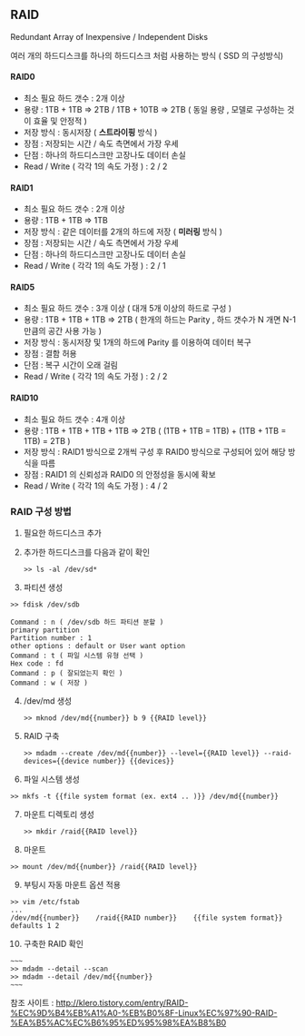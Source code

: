 ## RAID

Redundant Array of Inexpensive / Independent Disks

여러 개의 하드디스크를 하나의 하드디스크 처럼 사용하는 방식 ( SSD 의 구성방식)

#### RAID0

- 최소 필요 하드 갯수 : 2개 이상
- 용량 : 1TB + 1TB => 2TB  /  1TB + 10TB => 2TB ( 동일 용량 , 모델로 구성하는 것이 효율 및 안정적 )
- 저장 방식 : 동시저장 ( **스트라이핑** 방식 )
- 장점 : 저장되는 시간 / 속도 측면에서 가장 우세
- 단점 : 하나의 하드디스크만 고장나도 데이터 손실
- Read / Write ( 각각 1의 속도 가정 ) :  2 / 2

#### RAID1

- 최소 필요 하드 갯수 : 2개 이상
- 용량 : 1TB + 1TB => 1TB
- 저장 방식 : 같은 데이터를 2개의 하드에 저장 ( **미러링** 방식 )
- 장점 : 저장되는 시간 / 속도 측면에서 가장 우세
- 단점 : 하나의 하드디스크만 고장나도 데이터 손실
- Read / Write ( 각각 1의 속도 가정 ) :  2 / 1

#### RAID5

- 최소 필요 하드 갯수 : 3개 이상 ( 대개 5개 이상의 하드로 구성 )
- 용량 : 1TB + 1TB + 1TB => 2TB ( 한개의 하드는 Parity , 하드 갯수가 N 개면 N-1 만큼의 공간 사용 가능 )
- 저장 방식 : 동시저장 및 1개의 하드에 Parity 를 이용하여 데이터 복구
- 장점 : 결함 허용
- 단점 : 복구 시간이 오래 걸림
- Read / Write ( 각각 1의 속도 가정 ) :  2 / 2

#### RAID10

- 최소 필요 하드 갯수 : 4개 이상
- 용량 : 1TB + 1TB + 1TB + 1TB => 2TB ( (1TB + 1TB = 1TB) + (1TB + 1TB = 1TB) = 2TB )
- 저장 방식 : RAID1 방식으로 2개씩 구성 후 RAID0 방식으로 구성되어 있어 해당 방식을 따름
- 장점 :  RAID1 의 신뢰성과 RAID0 의 안정성을 동시에 확보
- Read / Write ( 각각 1의 속도 가정 ) :  4 / 2



### RAID 구성 방법

1. 필요한 하드디스크 추가

2. 추가한 하드디스크를 다음과 같이 확인

   ~~~
   >> ls -al /dev/sd*
   ~~~

3.  파티션 생성

   ~~~
   >> fdisk /dev/sdb

   Command : n ( /dev/sdb 하드 파티션 분할 )
   primary partition
   Partition number : 1
   other options : default or User want option
   Command : t ( 파일 시스템 유형 선택 )
   Hex code : fd
   Command : p ( 잘되었는지 확인 )
   Command : w ( 저장 )
   ~~~

4. /dev/md 생성

   ~~~
   >> mknod /dev/md{{number}} b 9 {{RAID level}}
   ~~~

5. RAID 구축

   ~~~
   >> mdadm --create /dev/md{{number}} --level={{RAID level}} --raid-devices={{device number}} {{devices}}
   ~~~

6.  파일 시스템 생성

   ~~~
   >> mkfs -t {{file system format (ex. ext4 .. )}} /dev/md{{number}}
   ~~~

7. 마운트 디렉토리 생성

   ~~~
   >> mkdir /raid{{RAID level}}
   ~~~

8.  마운트

   ~~~
   >> mount /dev/md{{number}} /raid{{RAID level}}
   ~~~

9.  부팅시 자동 마운트 옵션 적용

   ~~~
   >> vim /etc/fstab 
   ...
   /dev/md{{number}}	/raid{{RAID number}}	{{file system format}}	defaults 1 2
   ~~~

10.  구축한 RAID 확인

    ~~~
    >> mdadm --detail --scan 
    >> mdadm --detail /dev/md{{number}}
    ~~~



참조 사이트 : http://klero.tistory.com/entry/RAID-%EC%9D%B4%EB%A1%A0-%EB%B0%8F-Linux%EC%97%90-RAID-%EA%B5%AC%EC%B6%95%ED%95%98%EA%B8%B0